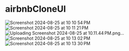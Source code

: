 # airbnbCloneUI

![Screenshot 2024-08-25 at 10 10 54 PM](https://github.com/user-attachments/assets/ea3d5ca4-3f12-4f3b-b6c5-42d7cff95009)
![Screenshot 2024-08-25 at 10 11 21 PM](https://github.com/user-attachments/assets/4fe146c7-5ff8-418f-bb01-77c96b986fc9)
![Uploading Screenshot 2024-08-25 at 10.11.44 PM.png…]()
![Screenshot 2024-08-25 at 10 13 02 PM](https://github.com/user-attachments/assets/abbf29d3-291b-4919-9481-8ee139b02eb8)
![Screenshot 2024-08-25 at 10 13 30 PM](https://github.com/user-attachments/assets/c81ecddb-5b91-4d55-bcde-b4bb8cb665f8)
